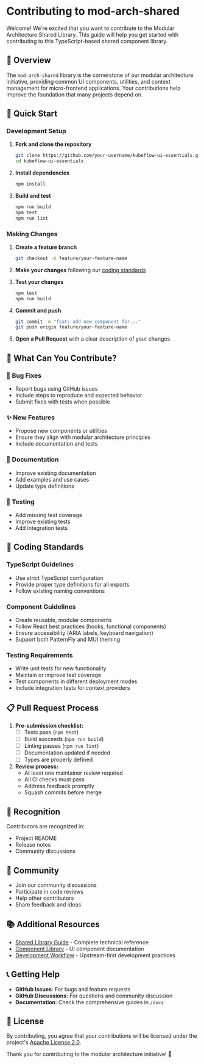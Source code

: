 # Contributing to mod-arch-shared

Welcome! We're excited that you want to contribute to the Modular Architecture Shared Library. This guide will help you get started with contributing to this TypeScript-based shared component library.

## 🎯 Overview

The `mod-arch-shared` library is the cornerstone of our modular architecture initiative, providing common UI components, utilities, and context management for micro-frontend applications. Your contributions help improve the foundation that many projects depend on.

## 🚀 Quick Start

### Development Setup

1. **Fork and clone the repository**

   ```bash
   git clone https://github.com/your-username/kubeflow-ui-essentials.git
   cd kubeflow-ui-essentials
   ```

2. **Install dependencies**

   ```bash
   npm install
   ```

3. **Build and test**

   ```bash
   npm run build
   npm test
   npm run lint
   ```

### Making Changes

1. **Create a feature branch**

   ```bash
   git checkout -b feature/your-feature-name
   ```

2. **Make your changes** following our [coding standards](#-coding-standards)

3. **Test your changes**

   ```bash
   npm test
   npm run build
   ```

4. **Commit and push**

   ```bash
   git commit -m "feat: add new component for..."
   git push origin feature/your-feature-name
   ```

5. **Open a Pull Request** with a clear description of your changes

## 📝 What Can You Contribute?

### 🐛 Bug Fixes

- Report bugs using GitHub issues
- Include steps to reproduce and expected behavior
- Submit fixes with tests when possible

### ✨ New Features

- Propose new components or utilities
- Ensure they align with modular architecture principles
- Include documentation and tests

### 📖 Documentation

- Improve existing documentation
- Add examples and use cases
- Update type definitions

### 🧪 Testing

- Add missing test coverage
- Improve existing tests
- Add integration tests

## 🔧 Coding Standards

### TypeScript Guidelines

- Use strict TypeScript configuration
- Provide proper type definitions for all exports
- Follow existing naming conventions

### Component Guidelines

- Create reusable, modular components
- Follow React best practices (hooks, functional components)
- Ensure accessibility (ARIA labels, keyboard navigation)
- Support both PatternFly and MUI theming

### Testing Requirements

- Write unit tests for new functionality
- Maintain or improve test coverage
- Test components in different deployment modes
- Include integration tests for context providers

## 📋 Pull Request Process

1. **Pre-submission checklist:**
   - [ ] Tests pass (`npm test`)
   - [ ] Build succeeds (`npm run build`)
   - [ ] Linting passes (`npm run lint`)
   - [ ] Documentation updated if needed
   - [ ] Types are properly defined

2. **Review process:**
   - At least one maintainer review required
   - All CI checks must pass
   - Address feedback promptly
   - Squash commits before merge

## 🌟 Recognition

Contributors are recognized in:

- Project README
- Release notes
- Community discussions

## 🤝 Community

- Join our community discussions
- Participate in code reviews
- Help other contributors
- Share feedback and ideas

## 📚 Additional Resources

- [Shared Library Guide](./docs/12-shared-library-guide.md) - Complete technical reference
- [Component Library](./docs/14-component-library.md) - UI component documentation
- [Development Workflow](./docs/08-development-workflow.md) - Upstream-first development practices

## 📞 Getting Help

- **GitHub Issues**: For bugs and feature requests
- **GitHub Discussions**: For questions and community discussion
- **Documentation**: Check the comprehensive guides in `/docs`

## 📄 License

By contributing, you agree that your contributions will be licensed under the project's [Apache License 2.0](LICENSE).

Thank you for contributing to the modular architecture initiative! 🎉